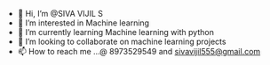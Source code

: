 - 👋 Hi, I’m @SIVA VIJIL S
- 👀 I’m interested in Machine learning 
- 🌱 I’m currently learning Machine learning with python 
- 💞️ I’m looking to collaborate on machine learning projects 
- 📫 How to reach me ...@ 8973529549 and sivavijil555@gmail.com

<!---
SIVAVIJILS/SIVAVIJILS is a ✨ special ✨ repository because its `README.md` (this file) appears on your GitHub profile.
You can click the Preview link to take a look at your changes.
--->
